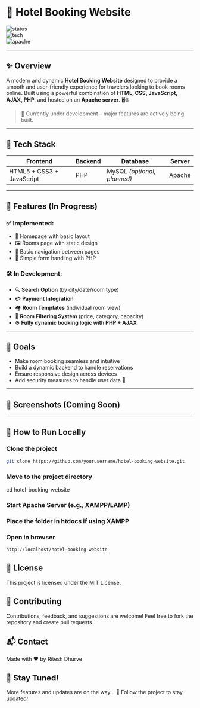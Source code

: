 # 🏨 Hotel Booking Website

![status](https://img.shields.io/badge/Status-Under_Development-orange?style=for-the-badge&logo=php)  
![tech](https://img.shields.io/badge/Built%20With-HTML%2C%20CSS%2C%20JavaScript%2C%20PHP%2C%20AJAX-blueviolet?style=for-the-badge&logo=codeforces)  
![apache](https://img.shields.io/badge/Server-Apache-red?style=for-the-badge&logo=apache)

---

## ✨ Overview

A modern and dynamic **Hotel Booking Website** designed to provide a smooth and user-friendly experience for travelers looking to book rooms online. Built using a powerful combination of **HTML, CSS, JavaScript, AJAX, PHP**, and hosted on an **Apache server**. 🖥️🌐

> 🚧 Currently under development – major features are actively being built.

---

## 🧩 Tech Stack

| Frontend | Backend | Database | Server |
|----------|---------|----------|--------|
| HTML5 + CSS3 + JavaScript | PHP | MySQL *(optional, planned)* | Apache |

---

## 📌 Features (In Progress)

### ✅ Implemented:
- 📄 Homepage with basic layout
- 🖼️ Rooms page with static design
- 🔗 Basic navigation between pages
- 🧪 Simple form handling with PHP

### 🛠️ In Development:
- 🔍 **Search Option** (by city/date/room type)
- 💳 **Payment Integration**
- 🏘️ **Room Templates** (individual room view)
- 🧹 **Room Filtering System** (price, category, capacity)
- ⚙️ **Fully dynamic booking logic with PHP + AJAX**

---

## 🎯 Goals

- Make room booking seamless and intuitive  
- Build a dynamic backend to handle reservations  
- Ensure responsive design across devices  
- Add security measures to handle user data 🔐  

---

## 📸 Screenshots (Coming Soon)

<!-- Placeholder for future screenshots -->

---

## 🧪 How to Run Locally

### Clone the project
```bash
git clone https://github.com/yourusername/hotel-booking-website.git

```
### Move to the project directory
cd hotel-booking-website


### Start Apache Server (e.g., XAMPP/LAMP)

### Place the folder in htdocs if using XAMPP

### Open in browser
```bash
http://localhost/hotel-booking-website
```

 ## 📄 License
This project is licensed under the MIT License.

 ## 🙌 Contributing
Contributions, feedback, and suggestions are welcome!
Feel free to fork the repository and create pull requests.

## 📬 Contact
Made with ❤️ by Ritesh Dhurve

## 🌟 Stay Tuned!
More features and updates are on the way... 🚀
Follow the project to stay updated!


